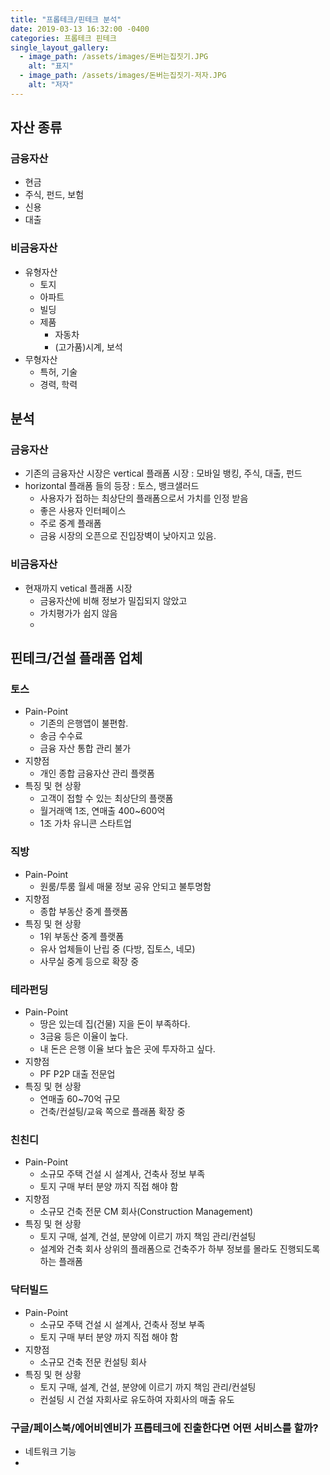 ```yaml
---
title: "프롭테크/핀테크 분석"
date: 2019-03-13 16:32:00 -0400
categories: 프롭테크 핀테크
single_layout_gallery:
  - image_path: /assets/images/돈버는집짓기.JPG
    alt: "표지"
  - image_path: /assets/images/돈버는집짓기-저자.JPG
    alt: "저자"
---
```


## 자산 종류

### 금융자산

  - 현금
  - 주식, 펀드, 보험
  - 신용
  - 대출

### 비금융자산

  - 유형자산
    - 토지
    - 아파트
    - 빌딩
    - 제품
      - 자동차
      - (고가품)시계, 보석
  - 무형자산
    - 특허, 기술
    - 경력, 학력


## 분석

### 금융자산

  - 기존의 금융자산 시장은 vertical 플래폼 시장 : 모바일 뱅킹, 주식, 대출, 펀드
  - horizontal 플래폼 들의 등장 : 토스, 뱅크샐러드
    - 사용자가 접하는 최상단의 플래폼으로서 가치를 인정 받음
    - 좋은 사용자 인터페이스
    - 주로 중계 플래폼
    - 금융 시장의 오픈으로 진입장벽이 낮아지고 있음.
  
### 비금융자산

  - 현재까지 vetical 플래폼 시장
    - 금융자산에 비해 정보가 밀집되지 않았고
    - 가치평가가 쉽지 않음
    - 


## 핀테크/건설 플래폼 업체

### 토스

  - Pain-Point
    - 기존의 은행앱이 불편함.
    - 송금 수수료
    - 금융 자산 통합 관리 불가
  - 지향점
    - 개인 종합 금융자산 관리 플랫폼
  - 특징 및 현 상황
    - 고객이 접할 수 있는 최상단의 플랫폼
    - 월거래액 1조, 연매출 400~600억
    - 1조 가차 유니콘 스타트업

### 직방

  - Pain-Point
    - 원룸/투룸 월세 매물 정보 공유 안되고 불투명함
  - 지향점
    - 종합 부동산 중계 플랫폼
  - 특징 및 현 상황
    - 1위 부동산 중계 플랫폼
    - 유사 업체들이 난립 중 (다방, 집토스, 네모)
    - 사무실 중계 등으로 확장 중

### 테라펀딩

  - Pain-Point
    - 땅은 있는데 집(건물) 지을 돈이 부족하다.
    - 3금융 등은 이율이 높다.
    - 내 돈은 은행 이율 보다 높은 곳에 투자하고 싶다.
  - 지향점
    - PF P2P 대출 전문업
  - 특징 및 현 상황
    - 연매출 60~70억 규모
    - 건축/컨설팅/교육 쪽으로 플래폼 확장 중


### 친친디

  - Pain-Point
    - 소규모 주택 건설 시 설계사, 건축사 정보 부족
    - 토지 구매 부터 분양 까지 직접 해야 함
  - 지향점
    -  소규모 건축 전문 CM 회사(Construction Management)
  - 특징 및 현 상황
    - 토지 구매, 설계, 건설, 분양에 이르기 까지 책임 관리/컨설팅
    - 설계와 건축 회사 상위의 플래폼으로 건축주가 하부 정보를 몰라도 진행되도록 하는 플래폼

### 닥터빌드

  - Pain-Point
    - 소규모 주택 건설 시 설계사, 건축사 정보 부족
    - 토지 구매 부터 분양 까지 직접 해야 함
  - 지향점
    -  소규모 건축 전문 컨설팅 회사
  - 특징 및 현 상황
    - 토지 구매, 설계, 건설, 분양에 이르기 까지 책임 관리/컨설팅
    - 컨설팅 시 건설 자회사로 유도하여 자회사의 매출 유도


### 구글/페이스북/에어비엔비가 프롭테크에 진출한다면 어떤 서비스를 할까?
  - 네트워크 기능
  - 
